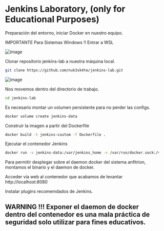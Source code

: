 # Jenkins Laboratory, (only for Educational Purposes)

Preparación del entorno, iniciar Docker en nuestro equipo.

IMPORTANTE Para Sistemas Windows !! Entrar a WSL 

![image](https://github.com/user-attachments/assets/b16ca45d-0395-42f8-890d-5bd23e761090)

Clonar repositorio jenkins-lab a nuestra máquina local.

```bash
git clone https://github.com/nuk3sk4te/jenkins-lab.git
```
![image](https://github.com/user-attachments/assets/e6d5d88c-2b35-4473-bde3-b4f8013ed752)



Nos movemos dentro del directorio de trabajo.

```bash
cd jenkins-lab
```

Es necesario montar un volumen persistente para no perder las configs.

```bash
docker volume create jenkins-data
```
Construir la imagen a partir del Dockerfile

```bash
docker build -t jenkins-custom -f Dockerfile .
```

Ejecutar el contenedor Jenkins
```bash
docker run -v jenkins-data:/var/jenkins_home -v /var/run/docker.sock:/var/run/docker.sock -v /usr/local/bin/docker:/usr/local/bin/docker -d --name jenkins-cicd -p 8080:8080 -p 50000:50000 jenkins-custom
```
Para permitir desplegar sobre el daemon docker del sistema anfitrion, montamos el binario y el daemon de docker. 


Acceder vía web al contenedor que acabamos de levantar
http://localhost:8080

Instalar plugins recomemdados de Jenkins.




## WARNING !!! Exponer el daemon de docker dentro del contenedor es una mala práctica de seguridad solo utilizar para fines educativos.
